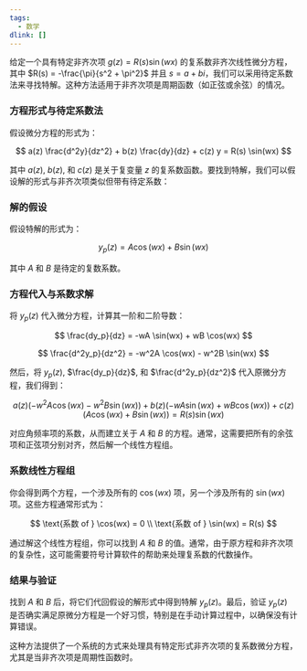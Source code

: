 ```yaml
---
tags:
  - 数学
dlink: []
---
```

给定一个具有特定非齐次项 $g(z) = R(s) \sin(wx)$ 的复系数非齐次线性微分方程，其中 $R(s) = -\frac{\pi}{s^2 + \pi^2}$ 并且 $s = a + bi$，我们可以采用待定系数法来寻找特解。这种方法适用于非齐次项是周期函数（如正弦或余弦）的情况。

### 方程形式与待定系数法

假设微分方程的形式为：

$$
a(z) \frac{d^2y}{dz^2} + b(z) \frac{dy}{dz} + c(z) y = R(s) \sin(wx)
$$

其中 $a(z)$, $b(z)$, 和 $c(z)$ 是关于复变量 $z$ 的复系数函数。要找到特解，我们可以假设解的形式与非齐次项类似但带有待定系数：

### 解的假设

假设特解的形式为：

$$
y_p(z) = A \cos(wx) + B \sin(wx)
$$

其中 $A$ 和 $B$ 是待定的复数系数。

### 方程代入与系数求解

将 $y_p(z)$ 代入微分方程，计算其一阶和二阶导数：

$$
\frac{dy_p}{dz} = -wA \sin(wx) + wB \cos(wx)
$$

$$
\frac{d^2y_p}{dz^2} = -w^2A \cos(wx) - w^2B \sin(wx)
$$

然后，将 $y_p(z)$, $\frac{dy_p}{dz}$, 和 $\frac{d^2y_p}{dz^2}$ 代入原微分方程，我们得到：

$$
a(z)(-w^2A \cos(wx) - w^2B \sin(wx)) + b(z)(-wA \sin(wx) + wB \cos(wx)) + c(z)(A \cos(wx) + B \sin(wx)) = R(s) \sin(wx)
$$

对应角频率项的系数，从而建立关于 $A$ 和 $B$ 的方程。通常，这需要把所有的余弦项和正弦项分别对齐，然后解一个线性方程组。

### 系数线性方程组

你会得到两个方程，一个涉及所有的 $\cos(wx)$ 项，另一个涉及所有的 $\sin(wx)$ 项。这些方程通常形式为：

$$
\text{系数 of } \cos(wx) = 0 \\
\text{系数 of } \sin(wx) = R(s)
$$

通过解这个线性方程组，你可以找到 $A$ 和 $B$ 的值。通常，由于原方程和非齐次项的复杂性，这可能需要符号计算软件的帮助来处理复系数的代数操作。

### 结果与验证

找到 $A$ 和 $B$ 后，将它们代回假设的解形式中得到特解 $y_p(z)$。最后，验证 $y_p(z)$ 是否确实满足原微分方程是一个好习惯，特别是在手动计算过程中，以确保没有计算错误。

这种方法提供了一个系统的方式来处理具有特定形式非齐次项的复系数微分方程，尤其是当非齐次项是周期性函数时。